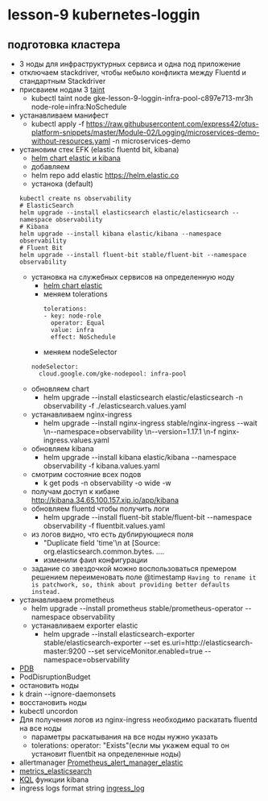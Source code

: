 # lesson-9 kubernetes-loggin 

## подготовка кластера
 - 3 ноды для инфраструктурных сервиса и одна под приложение
 - отключаем stackdriver, чтобы небыло конфликта между Fluentd и стандартным Stackdriver
 - присваием нодам 3 [taint](https://kubernetes.io/docs/concepts/configuration/taint-and-toleration/)
   - kubectl taint node gke-lesson-9-loggin-infra-pool-c897e713-mr3h node-role=infra:NoSchedule
 - устанавливаем манифест
   - kubectl apply -f https://raw.githubusercontent.com/express42/otus-platform-snippets/master/Module-02/Logging/microservices-demo-without-resources.yaml -n microservices-demo
 - установим стек EFK (elastic fluentd bit, kibana)
   - [helm chart elastic и kibana](https://github.com/elastic/helm-charts)
    - добавляем 
     - helm repo add elastic https://helm.elastic.co
    - устанока (default)
     ```
     kubectl create ns observability
     # ElasticSearch
     helm upgrade --install elasticsearch elastic/elasticsearch --namespace observability
     # Kibana
     helm upgrade --install kibana elastic/kibana --namespace observability
     # Fluent Bit
     helm upgrade --install fluent-bit stable/fluent-bit --namespace observability
     ```
    - установка на служебных сервисов на определенную ноду
      - [helm chart elastic](https://github.com/elastic/helm-charts/tree/master/elasticsearch)
      - меняем tolerations 
        ```
        tolerations:
        - key: node-role
          operator: Equal
          value: infra
          effect: NoSchedule  
        ```
      -  меняем nodeSelector
        ```
        nodeSelector:
          cloud.google.com/gke-nodepool: infra-pool
        ```
    - обновляем chart
      - helm upgrade --install elasticsearch elastic/elasticsearch -n observability -f ./elasticsearch.values.yaml
    - устанавливаем nginx-ingress
      - helm upgrade --install nginx-ingress stable/nginx-ingress --wait \\n--namespace=observability \\n--version=1.17.1 \\n-f nginx-ingress.values.yaml
    - обновляем kibana
      - helm upgrade --install kibana elastic/kibana --namespace observability -f kibana.values.yaml
    - смотрим состояние всех подов
      - k get pods -n observability -o wide -w
    - получам доступ к кибане http://kibana.34.65.100.157.xip.io/app/kibana
    - обновляем fluentd чтобы получить логи
      - helm upgrade --install fluent-bit stable/fluent-bit --namespace observability -f fluentbit.values.yaml
    - из логов видно, что есть дублирующиеся поля
      - "Duplicate field 'time'\n at [Source: org.elasticsearch.common.bytes. ....
      - изменили фаил конфигурации
    - задание со звездочкой можно воспользоваться премером решением переименовать поле @timestamp ```Having to rename it is patchwork, so, think about providing better defaults instead.```
 - устанавливаем prometheus
   - helm upgrade --install prometheus stable/prometheus-operator --namespace observability
   - устанавливаем exporter elastic
     - helm upgrade --install elasticsearch-exporter stable/elasticsearch-exporter --set es.uri=http://elasticsearch-master:9200 --set serviceMonitor.enabled=true --namespace=observability
  - [PDB](https://kubernetes.io/docs/tasks/run-application/configure-pdb/)
   - PodDisruptionBudget
  - остановить ноды
   - k drain <node name> --ignore-daemonsets
  - восстановить ноды
   - kubectl uncordon <node name>
  - Для получения логов из nginx-ingress необходимо раскатать fluentd на все ноды
    - параметры раскатывания на все ноды нужно указать
     - tolerations: operator: "Exists"(если мы укажем equal то он установит fluentbit на определенные ноды)
  - allertmanager [Prometheus_alert_manager_elastic](https://github.com/justwatchcom/elasticsearch_exporter/blob/master/examples/prometheus/elasticsearch.rules)
   - [metrics_elasticsearch](https://habr.com/ru/company/yamoney/blog/358550/)
  - [KQL](https://www.elastic.co/guide/en/kibana/7.5/kuery-query.html) функции kibana
  - ingress logs format string [ingress_log](https://kubernetes.github.io/ingress-nginx/user-guide/nginx-configuration/configmap/#log-format-escape-json)
  